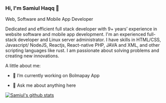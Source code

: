 

<!--
**Realhaqq/RealHaqq** is a ✨ _special_ ✨ repository because its `README.md` (this file) appears on your GitHub profile.

Here are some ideas to get you started:

- 🔭 I’m currently working on ...
- 🌱 I’m currently learning ...
- 👯 I’m looking to collaborate on ...
- 🤔 I’m looking for help with ...
- 💬 Ask me about ...
- 📫 How to reach me: ...
- 😄 Pronouns: ...
- ⚡ Fun fact: ...
-->

### Hi, I'm Samiul Haqq 👋
Web, Software and Mobile App Developer

Dedicated and efficient full stack developer with 9+ years’ experience in website software and mobile app development. I'm an experienced full-stack developer and Linux server administrator. I have skills in HTML/CSS, Javascript/ NodeJS, Reactjs, React-native PHP, JAVA and XML, and other scripting languages like rust. I am passionate about solving problems and creating new innovations.

A little about me:

- 🔭 I’m currently working on Bolmapay App

- 💬 Ask me about anything here


[![Samiul's github stats](https://github-readme-stats.vercel.app/api?username=Realhaqq)](https://github.com/Realhaqq/github-readme-stats)
